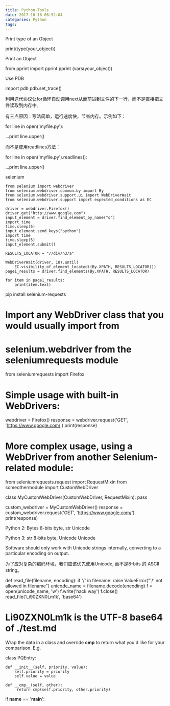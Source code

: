 ```yaml
---
title: Python-Tools
date: 2017-10-16 06:52:04
categories: Python
tags:
---
```


Print type of an Object

print(type(your_object))


Print an Object

from pprint import pprint
pprint (vars(your_object))


Use PDB

import pdb
pdb.set_trace()


利用迭代协议让for循环自动调用next从而前进到文件的下一行，而不是直接把文件读取到内存中,

有三点原因：写法简单，运行速度快，节省内存。示例如下：

for line in open('myfile.py'):

...print line.upper()

而不是使用readlines方法：

for line in open('myfile.py').readlines():

...print line.upper()


selenium

    from selenium import webdriver
    from selenium.webdriver.common.by import By
    from selenium.webdriver.support.ui import WebDriverWait
    from selenium.webdriver.support import expected_conditions as EC

    driver = webdriver.Firefox()
    driver.get("http://www.google.com")
    input_element = driver.find_element_by_name("q")
    import time
    time.sleep(5)  
    input_element.send_keys("python")
    import time
    time.sleep(5)
    input_element.submit()

    RESULTS_LOCATOR = "//div/h3/a"

    WebDriverWait(driver, 10).until(
    	EC.visibility_of_element_located((By.XPATH, RESULTS_LOCATOR)))
    page1_results = driver.find_elements(By.XPATH, RESULTS_LOCATOR)

    for item in page1_results:
    	print(item.text)


pip install selenium-requests

# Import any WebDriver class that you would usually import from
# selenium.webdriver from the seleniumrequests module
from seleniumrequests import Firefox

# Simple usage with built-in WebDrivers:
webdriver = Firefox()
response = webdriver.request('GET', 'https://www.google.com/')
print(response)


# More complex usage, using a WebDriver from another Selenium-related module:
from seleniumrequests.request import RequestMixin
from someothermodule import CustomWebDriver


class MyCustomWebDriver(CustomWebDriver, RequestMixin):
    pass


custom_webdriver = MyCustomWebDriver()
response = custom_webdriver.request('GET', 'https://www.google.com/')
print(response)


Python 2: Bytes 8-bits byte, str Unicode

Python 3: str 8-bits byte,  Unicode Unicode



Software should only work with Unicode strings internally, converting to a particular encoding on output.



为了应对复杂的编码环境，我们应该优先使用Unicode,  而不是8-bits 的 ASCII string。 



def read_file(filename, encoding):
    if '/' in filename:
        raise ValueError("'/' not allowed in filename")
    unicode_name = filename.decode(encoding)
    f = open(unicode_name, 'w')
    f.write('hack way')
    f.close()
read_file('Li90ZXN0Lm1k', 'base64')
# Li90ZXN0Lm1k is the UTF-8 base64 of ./test.md





Wrap the data in a class and override __cmp__ to return what you'd like for your comparison. E.g.

class PQEntry:

    def __init__(self, priority, value):
        self.priority = priority
        self.value = value    
    
    def __cmp__(self, other):
         return cmp(self.priority, other.priority)
         
 if __name__ == '__main__':

